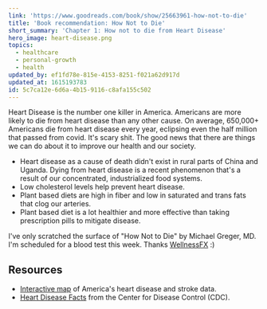 ```yaml
---
link: 'https://www.goodreads.com/book/show/25663961-how-not-to-die'
title: 'Book recommendation: How Not to Die'
short_summary: 'Chapter 1: How not to die from Heart Disease'
hero_image: heart-disease.png
topics:
  - healthcare
  - personal-growth
  - health
updated_by: ef1fd78e-815e-4153-8251-f021a62d917d
updated_at: 1615193783
id: 5c7ca12e-6d6a-4b15-9116-c8afa155c502
---
```

Heart Disease is the number one killer in America. Americans are more likely to die from heart disease than any other cause. On average, 650,000+ Americans die from heart disease every year, eclipsing even the half million that passed from covid. It's scary shit. The good news that there are things we can do about it to improve our health and our society.

- Heart disease as a cause of death didn't exist in rural parts of China and Uganda. Dying from heart disease is a recent phenomenon that's a result of our concentrated, industrialized food systems. 
- Low cholesterol levels help prevent heart disease.
- Plant based diets are high in fiber and low in saturated and trans fats that clog our arteries.
- Plant based diet is a lot healthier and more effective than taking prescription pills to mitigate disease.

I've only scratched the surface of "How Not to Die" by Michael Greger, MD. I'm scheduled for a blood test this week. Thanks [WellnessFX](https://www.wellnessfx.com/) :)


## Resources

- [Interactive map](https://nccd.cdc.gov/DHDSPAtlas/?state=County) of America's heart disease and stroke data.
- [Heart Disease Facts](https://www.cdc.gov/heartdisease/facts.htm) from the Center for Disease Control (CDC).